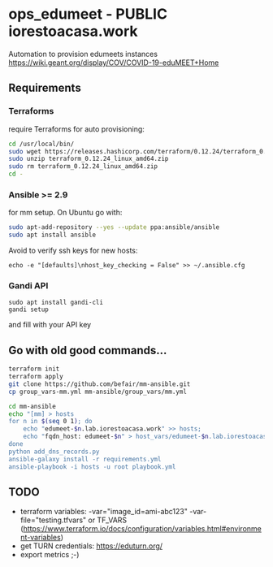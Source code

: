 # ops_edumeet - PUBLIC iorestoacasa.work

Automation to provision edumeets instances https://wiki.geant.org/display/COV/COVID-19-eduMEET+Home

## Requirements

### Terraforms

require Terraforms for auto provisioning:

```bash
cd /usr/local/bin/
sudo wget https://releases.hashicorp.com/terraform/0.12.24/terraform_0.12.24_linux_amd64.zip
sudo unzip terraform_0.12.24_linux_amd64.zip
sudo rm terraform_0.12.24_linux_amd64.zip
cd -
```

### Ansible >= 2.9

for mm setup. On Ubuntu go with:

```bash
sudo apt-add-repository --yes --update ppa:ansible/ansible
sudo apt install ansible
```

Avoid to verify ssh keys for new hosts:

```
echo -e "[defaults]\nhost_key_checking = False" >> ~/.ansible.cfg
```

### Gandi API

```
sudo apt install gandi-cli
gandi setup
```

and fill with your API key


## Go with old good commands...

```bash
terraform init
terraform apply
git clone https://github.com/befair/mm-ansible.git
cp group_vars-mm.yml mm-ansible/group_vars/mm.yml

cd mm-ansible
echo "[mm] > hosts
for n in $(seq 0 1); do
    echo "edumeet-$n.lab.iorestoacasa.work" >> hosts;
    echo "fqdn_host: edumeet-$n" > host_vars/edumeet-$n.lab.iorestoacasa.work.yml
done
python add_dns_records.py
ansible-galaxy install -r requirements.yml
ansible-playbook -i hosts -u root playbook.yml
```


## TODO

* terraform variables: -var="image_id=ami-abc123" -var-file="testing.tfvars" or TF_VARS (https://www.terraform.io/docs/configuration/variables.html#environment-variables)
* get TURN credentials: https://eduturn.org/
* export metrics ;-)


